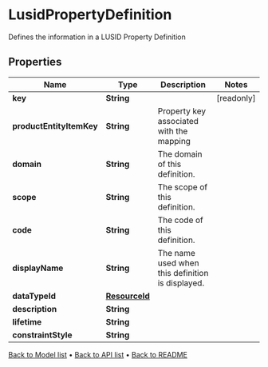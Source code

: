 

# LusidPropertyDefinition

Defines the information in a LUSID Property Definition

## Properties

| Name | Type | Description | Notes |
|------------ | ------------- | ------------- | -------------|
|**key** | **String** |  |  [readonly] |
|**productEntityItemKey** | **String** | Property key associated with the mapping |  |
|**domain** | **String** | The domain of this definition. |  |
|**scope** | **String** | The scope of this definition. |  |
|**code** | **String** | The code of this definition. |  |
|**displayName** | **String** | The name used when this definition is displayed. |  |
|**dataTypeId** | [**ResourceId**](ResourceId.md) |  |  |
|**description** | **String** |  |  |
|**lifetime** | **String** |  |  |
|**constraintStyle** | **String** |  |  |



[Back to Model list](../README.md#documentation-for-models) &#8226; [Back to API list](../README.md#documentation-for-api-endpoints) &#8226; [Back to README](../README.md)


